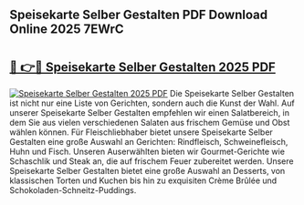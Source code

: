 ## Speisekarte Selber Gestalten PDF Download Online 2025 7EWrC

# <h2><a href="http://gcc384b.nevu.top/?p=Speisekarte+Selber+Gestalten">🔗 👉🔴 Speisekarte Selber Gestalten 2025 PDF</a></h2>

[![Speisekarte Selber Gestalten 2025 PDF](https://i.imgur.com/dBaPXMq.png)](http://gcc384b.nevu.top/?p=Speisekarte+Selber+Gestalten)
Die Speisekarte Selber Gestalten ist nicht nur eine Liste von Gerichten, sondern auch die Kunst der Wahl. Auf unserer Speisekarte Selber Gestalten empfehlen wir einen Salatbereich, in dem Sie aus vielen verschiedenen Salaten aus frischem Gemüse und Obst wählen können. Für Fleischliebhaber bietet unsere Speisekarte Selber Gestalten eine große Auswahl an Gerichten: Rindfleisch, Schweinefleisch, Huhn und Fisch. Unseren Auserwählten bieten wir Gourmet-Gerichte wie Schaschlik und Steak an, die auf frischem Feuer zubereitet werden. Unsere Speisekarte Selber Gestalten bietet eine große Auswahl an Desserts, von klassischen Torten und Kuchen bis hin zu exquisiten Crème Brûlée und Schokoladen-Schneitz-Puddings.
